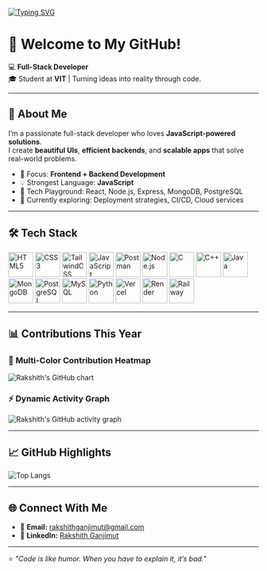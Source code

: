<!-- Typing SVG Animation -->
[![Typing SVG](https://readme-typing-svg.herokuapp.com?font=Fira+Code&pause=1000&color=38B2AC&width=500&lines=Hi%2C+I'm+Rakshith+Ganjimut;Full-Stack+Developer;JavaScript+Enthusiast;Problem+Solver;Always+Building+Cool+Stuff)](https://git.io/typing-svg)

# 👋 Welcome to My GitHub!

💻 **Full-Stack Developer**  
🎓 Student at **VIT** | Turning ideas into reality through code.

---

## 🚀 About Me
I’m a passionate full-stack developer who loves **JavaScript-powered solutions**.  
I create **beautiful UIs**, **efficient backends**, and **scalable apps** that solve real-world problems.

- 🌟 Focus: **Frontend + Backend Development**  
- 💡 Strongest Language: **JavaScript**  
- 🔧 Tech Playground: React, Node.js, Express, MongoDB, PostgreSQL  
- 🌱 Currently exploring: Deployment strategies, CI/CD, Cloud services  

---

## 🛠 Tech Stack
<p align="left">
  <img src="https://cdn.jsdelivr.net/gh/devicons/devicon/icons/html5/html5-original.svg" height="50" width="50" alt="HTML5" title="HTML5"/>
  <img src="https://cdn.jsdelivr.net/gh/devicons/devicon/icons/css3/css3-original.svg" height="50" width="50" alt="CSS3" title="CSS3"/>
  <img src="https://cdn.jsdelivr.net/gh/devicons/devicon/icons/tailwindcss/tailwindcss-original.svg" height="50" width="50" alt="TailwindCSS" title="TailwindCSS"/>
  <img src="https://cdn.jsdelivr.net/gh/devicons/devicon/icons/javascript/javascript-original.svg" height="50" width="50" alt="JavaScript" title="JavaScript"/>
  <img src="https://cdn.jsdelivr.net/gh/devicons/devicon/icons/postman/postman-original.svg" height="50" width="50" alt="Postman" title="Postman"/>
  <img src="https://cdn.jsdelivr.net/gh/devicons/devicon/icons/nodejs/nodejs-original.svg" height="50" width="50" alt="Node.js" title="Node.js"/>
  <img src="https://cdn.jsdelivr.net/gh/devicons/devicon/icons/c/c-original.svg" height="50" width="50" alt="C" title="C"/>
  <img src="https://cdn.jsdelivr.net/gh/devicons/devicon/icons/cplusplus/cplusplus-original.svg" height="50" width="50" alt="C++" title="C++"/>
  <img src="https://cdn.jsdelivr.net/gh/devicons/devicon/icons/java/java-original.svg" height="50" width="50" alt="Java" title="Java"/>
  <img src="https://cdn.jsdelivr.net/gh/devicons/devicon/icons/mongodb/mongodb-original.svg" height="50" width="50" alt="MongoDB" title="MongoDB"/>
  <img src="https://cdn.jsdelivr.net/gh/devicons/devicon/icons/postgresql/postgresql-original.svg" height="50" width="50" alt="PostgreSQL" title="PostgreSQL"/>
  <img src="https://cdn.jsdelivr.net/gh/devicons/devicon/icons/mysql/mysql-original.svg" height="50" width="50" alt="MySQL" title="MySQL"/>
  <img src="https://cdn.jsdelivr.net/gh/devicons/devicon/icons/python/python-original.svg" height="50" width="50" alt="Python" title="Python"/>
  <img src="https://api.iconify.design/simple-icons/vercel.svg" height="50" width="50" alt="Vercel" title="Vercel"/>
  <img src="https://api.iconify.design/simple-icons/render.svg" height="50" width="50" alt="Render" title="Render"/>
  <img src="https://api.iconify.design/simple-icons/railway.svg" height="50" width="50" alt="Railway" title="Railway"/>
</p>

---

## 📊 Contributions This Year
### 🎨 Multi-Color Contribution Heatmap
![Rakshith's GitHub chart](https://ghchart.rshah.org/38B2AC/Rakshi2609)

### ⚡ Dynamic Activity Graph
![Rakshith's GitHub activity graph](https://github-readme-activity-graph.vercel.app/graph?username=Rakshi2609&bg_color=0d1117&color=38B2AC&line=38B2AC&point=FFFFFF&area=true&hide_border=true)

---

## 📈 GitHub Highlights
![Top Langs](https://github-readme-stats.vercel.app/api/top-langs/?username=Rakshi2609&layout=compact&theme=tokyonight&hide=c%2B%2B,python)

---

## 🌐 Connect With Me
- 📧 **Email:** [rakshithganjimut@gmail.com](mailto:rakshithganjimut@gmail.com)  
- 💼 **LinkedIn:** [Rakshith Ganjimut](https://www.linkedin.com/in/rakshith-ganjimut-1484a0307)  

---
⭐ _"Code is like humor. When you have to explain it, it’s bad."_
